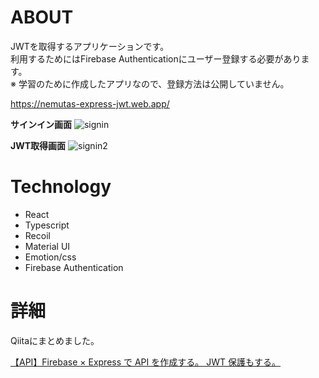 # ABOUT
JWTを取得するアプリケーションです。<br>
利用するためにはFirebase Authenticationにユーザー登録する必要があります。<br>
※ 学習のために作成したアプリなので、登録方法は公開していません。

https://nemutas-express-jwt.web.app/

**サインイン画面**
![signin](https://user-images.githubusercontent.com/46724121/126512582-767ca719-06fc-42ed-b6e7-fb83bf380b37.png)

**JWT取得画面**
![signin2](https://user-images.githubusercontent.com/46724121/126512606-82c3cefd-d147-4b1c-8fb4-2d0357674a36.png)

# Technology
- React
- Typescript
- Recoil
- Material UI
- Emotion/css
- Firebase Authentication

# 詳細
Qiitaにまとめました。

[【API】Firebase × Express で API を作成する。 JWT 保護もする。](https://qiita.com/nemutas/items/bc13a81e49d9c67fa4fd)
